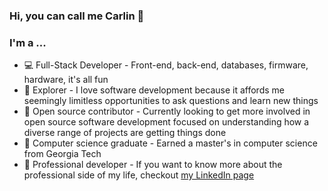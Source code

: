 ### Hi, you can call me Carlin :tada:
### I'm a ...  
- :computer: Full-Stack Developer - Front-end, back-end, databases, firmware, hardware, it's all fun
- :telescope: Explorer - I love software development because it affords me seemingly limitless opportunities to ask questions and learn new things
- :rocket: Open source contributor - Currently looking to get more involved in open source software development focused on understanding how a diverse range of projects are getting things done
- :school: Computer science graduate - Earned a master's in computer science from Georgia Tech
- :tophat: Professional developer - If you want to know more about the professional side of my life, checkout [my LinkedIn page](https://www.linkedin.com/in/carlin-kartchner/)


<!--
**ckartchner/ckartchner** is a ✨ _special_ ✨ repository because its `README.md` (this file) appears on your GitHub profile.

Here are some ideas to get you started:

- 🔭 I’m currently working on ...
- 🌱 I’m currently learning ...
- 👯 I’m looking to collaborate on ...
- 🤔 I’m looking for help with ...
- 💬 Ask me about ...
- 📫 How to reach me: ...
- 😄 Pronouns: ...
- ⚡ Fun fact: ...
-->
